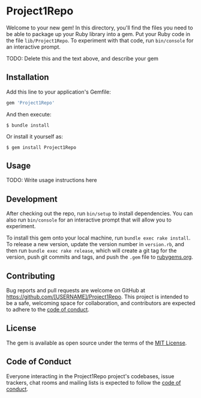 # Project1Repo

Welcome to your new gem! In this directory, you'll find the files you need to be able to package up your Ruby library into a gem. Put your Ruby code in the file `lib/Project1Repo`. To experiment with that code, run `bin/console` for an interactive prompt.

TODO: Delete this and the text above, and describe your gem

## Installation

Add this line to your application's Gemfile:

```ruby
gem 'Project1Repo'
```

And then execute:

    $ bundle install

Or install it yourself as:

    $ gem install Project1Repo

## Usage

TODO: Write usage instructions here

## Development

After checking out the repo, run `bin/setup` to install dependencies. You can also run `bin/console` for an interactive prompt that will allow you to experiment.

To install this gem onto your local machine, run `bundle exec rake install`. To release a new version, update the version number in `version.rb`, and then run `bundle exec rake release`, which will create a git tag for the version, push git commits and tags, and push the `.gem` file to [rubygems.org](https://rubygems.org).

## Contributing

Bug reports and pull requests are welcome on GitHub at https://github.com/[USERNAME]/Project1Repo. This project is intended to be a safe, welcoming space for collaboration, and contributors are expected to adhere to the [code of conduct](https://github.com/[USERNAME]/Project1Repo/blob/master/CODE_OF_CONDUCT.md).


## License

The gem is available as open source under the terms of the [MIT License](https://opensource.org/licenses/MIT).

## Code of Conduct

Everyone interacting in the Project1Repo project's codebases, issue trackers, chat rooms and mailing lists is expected to follow the [code of conduct](https://github.com/[USERNAME]/Project1Repo/blob/master/CODE_OF_CONDUCT.md).
